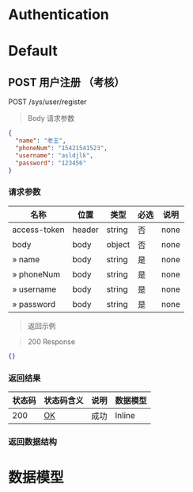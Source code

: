

# Authentication

# Default

## POST 用户注册 （考核）

POST /sys/user/register

> Body 请求参数

```json
{
  "name": "老王",
  "phoneNum": "15421541523",
  "username": "asldjlk",
  "password": "123456"
}
```

### 请求参数

|名称|位置|类型|必选|说明|
|---|---|---|---|---|
|access-token|header|string| 否 |none|
|body|body|object| 否 |none|
|» name|body|string| 是 |none|
|» phoneNum|body|string| 是 |none|
|» username|body|string| 是 |none|
|» password|body|string| 是 |none|

> 返回示例

> 200 Response

```json
{}
```

### 返回结果

|状态码|状态码含义|说明|数据模型|
|---|---|---|---|
|200|[OK](https://tools.ietf.org/html/rfc7231#section-6.3.1)|成功|Inline|

### 返回数据结构

# 数据模型

